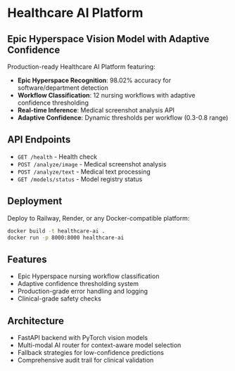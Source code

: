 # Healthcare AI Platform

## Epic Hyperspace Vision Model with Adaptive Confidence

Production-ready Healthcare AI Platform featuring:

- **Epic Hyperspace Recognition**: 98.02% accuracy for software/department detection
- **Workflow Classification**: 12 nursing workflows with adaptive confidence thresholding
- **Real-time Inference**: Medical screenshot analysis API
- **Adaptive Confidence**: Dynamic thresholds per workflow (0.3-0.8 range)

## API Endpoints

- `GET /health` - Health check
- `POST /analyze/image` - Medical screenshot analysis
- `POST /analyze/text` - Medical text processing
- `GET /models/status` - Model registry status

## Deployment

Deploy to Railway, Render, or any Docker-compatible platform:

```bash
docker build -t healthcare-ai .
docker run -p 8000:8000 healthcare-ai
```

## Features

- Epic Hyperspace nursing workflow classification
- Adaptive confidence thresholding system
- Production-grade error handling and logging
- Clinical-grade safety checks

## Architecture

- FastAPI backend with PyTorch vision models
- Multi-modal AI router for context-aware model selection
- Fallback strategies for low-confidence predictions
- Comprehensive audit trail for clinical validation

